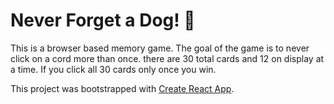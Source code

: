 # Never Forget a Dog! 🐶

This is a browser based memory game. The goal of the game is to never click on a cord more than once. there are 30 total cards and 12 on display at a time. If you click all 30 cards only once you win.

This project was bootstrapped with [Create React App](https://github.com/facebook/create-react-app).
